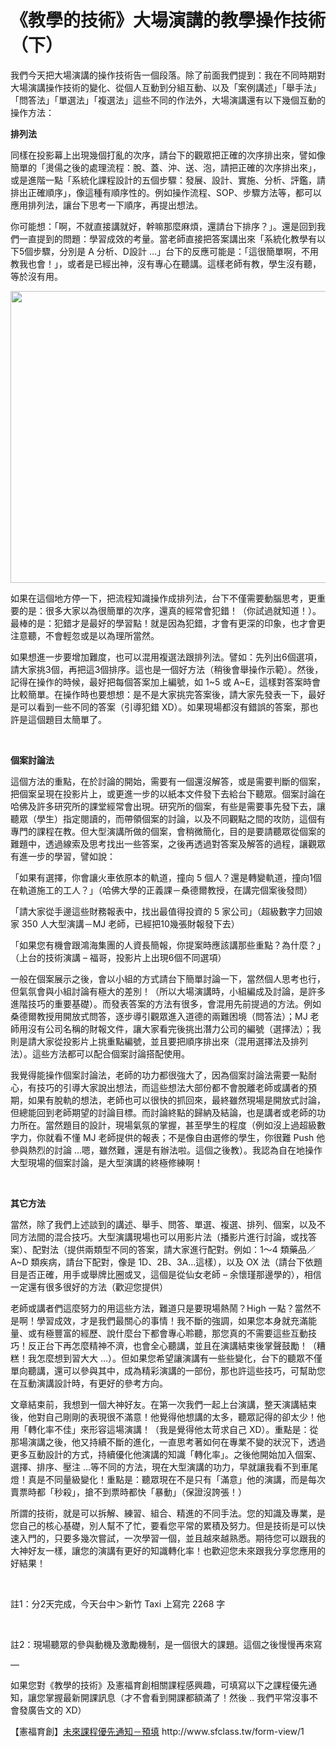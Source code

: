 # 《教學的技術》大場演講的教學操作技術（下） 

<p>我們今天把大場演講的操作技術告一個段落。除了前面我們提到：我在不同時期對大場演講操作技術的變化、從個人互動到分組互動、以及「案例講述」「舉手法」「問答法」「單選法」「複選法」這些不同的作法外，大場演講還有以下幾個互動的操作方法：</p>
<p><strong>排列法</strong></p>
<p>同樣在投影幕上出現幾個打亂的次序，請台下的觀眾把正確的次序排出來，譬如像簡單的「燙偒之後的處理流程：脫、蓋、沖、送、泡，請把正確的次序排出來」，或是進階一點「系統化課程設計的五個步驟：發展、設計、實施、分析、評鑑，請排出正確順序」，像這種有順序性的。例如操作流程、SOP、步驟方法等，都可以應用排列法，讓台下思考一下順序，再提出想法。</p>
<p>你可能想：「啊，不就直接講就好，幹嘛那麼麻煩，還請台下排序？」。還是回到我們一直提到的問題：學習成效的考量。當老師直接把答案講出來「系統化教學有以下5個步驟，分別是 A 分析、D設計 …」台下的反應可能是：「這很簡單啊，不用教我也會！」，或者是已經出神，沒有專心在聽講。這樣老師有教，學生沒有聽，等於沒有用。</p>
<p><img alt="" class="alignnone wp-image-1154" height="467" sizes="(max-width: 700px) 100vw, 700px" src="https://afu.tw/wp-content/uploads/2018/09/IMG_2716-1.jpg" srcset="https://afu.tw/wp-content/uploads/2018/09/IMG_2716-1.jpg 2592w, https://afu.tw/wp-content/uploads/2018/09/IMG_2716-1-300x200.jpg 300w, https://afu.tw/wp-content/uploads/2018/09/IMG_2716-1-768x512.jpg 768w, https://afu.tw/wp-content/uploads/2018/09/IMG_2716-1-1024x683.jpg 1024w, https://afu.tw/wp-content/uploads/2018/09/IMG_2716-1-219x146.jpg 219w, https://afu.tw/wp-content/uploads/2018/09/IMG_2716-1-50x33.jpg 50w, https://afu.tw/wp-content/uploads/2018/09/IMG_2716-1-113x75.jpg 113w" width="700"/></p>
<p>如果在這個地方停一下，把流程知識操作成排列法，台下不僅需要動腦思考，更重要的是：很多大家以為很簡單的次序，還真的經常會犯錯！（你試過就知道！）。最棒的是：犯錯才是最好的學習點！就是因為犯錯，才會有更深的印象，也才會更注意聽，不會輕忽或是以為理所當然。</p>
<p>如果想進一步要增加難度，也可以混用複選法跟排列法。譬如：先列出6個選項，請大家挑3個，再把這3個排序。這也是一個好方法（稍後會舉操作示範）。然後，記得在操作的時候，最好把每個答案加上編號，如 1~5 或 A~E，這樣對答案時會比較簡單。在操作時也要想想：是不是大家挑完答案後，請大家先發表一下，最好是可以看到一些不同的答案（引導犯錯 XD）。如果現場都沒有錯誤的答案，那也許是這個題目太簡單了。</p>
<p> </p>
<p><strong>個案討論法</strong></p>
<p>這個方法的重點，在於討論的開始，需要有一個還沒解答，或是需要判斷的個案，把個案呈現在投影片上，或更進一步的以紙本文件發下去給台下聽眾。個案討論在哈佛及許多研究所的課堂經常會出現。研究所的個案，有些是需要事先發下去，讓聽眾（學生）指定閱讀的，而帶領個案的討論，以及不同觀點之間的攻防，這個有專門的課程在教。但大型演講所做的個案，會稍微簡化，目的是要請聽眾從個案的難題中，透過線索及思考找出一些答案，之後再透過對答案及解答的過程，讓觀眾有進一步的學習，譬如說：</p>
<p>「如果有選擇，你會讓火車依原本的軌道，撞向 5 個人？還是轉變軌道，撞向1個在軌道施工的工人？」（哈佛大學的正義課－桑德爾教授，在講完個案後發問）</p>
<p>「請大家從手邊這些財務報表中，找出最值得投資的 5 家公司」（超級數字力回娘家 350 人大型演講－MJ 老師，已經把10幾張財報發下去）</p>
<p>「如果您有機會跟鴻海集團的人資長簡報，你提案時應該講那些重點？為什麼？」（上台的技術演講 – 福哥，投影片上出現6個不同選項）</p>
<p>一般在個案展示之後，會以小組的方式請台下簡單討論一下，當然個人思考也行，但氣氛會與小組討論有極大的差別！（所以大場演講時，小組編成及討論，是許多進階技巧的重要基礎）。而發表答案的方法有很多，會混用先前提過的方法。例如桑德爾教授用開放式問答，逐步導引觀眾進入道德的兩難困境（問答法）；MJ 老師用沒有公司名稱的財報文件，讓大家看完後挑出潛力公司的編號（選擇法）；我則是請大家從投影片上挑重點編號，並且要把順序排出來（混用選擇法及排列法）。這些方法都可以配合個案討論搭配使用。</p>
<p>我覺得能操作個案討論法，老師的功力都很強大了，因為個案討論法需要一點耐心，有技巧的引導大家說出想法，而這些想法大部份都不會脫離老師或講者的預期，如果有脫軌的想法，老師也可以很快的抓回來，最終雖然現場是開放式討論，但總能回到老師期望的討論目標。而討論終點的歸納及結論，也是講者或老師的功力所在。當然題目的設計，現場氣氛的掌握，甚至學生的程度（例如沒上過超級數字力，你就看不懂 MJ 老師提供的報表；不是像自由選修的學生，你很難 Push 他參與熱烈的討論 …嗯，雖然難，還是有辦法啦。這個之後教）。我認為自在地操作大型現場的個案討論，是大型演講的終極修練啊！</p>
<p> </p>
<p><strong>其它方法</strong></p>
<p>當然，除了我們上述談到的講述、舉手、問答、單選、複選、排列、個案，以及不同方法間的混合技巧。大型演講現場也可以用影片法（播影片進行討論，或找答案）、配對法（提供兩類型不同的答案，請大家進行配對。例如：1～4 類藥品／A~D 類疾病，請台下配對，像是 1D、2B、3A…這樣），以及 OX 法（請台下依題目是否正確，用手或舉牌比圈或叉，這個是從仙女老師 – 余懷瑾那邊學的），相信一定還有很多很好的方法（歡迎您提供）</p>
<p>老師或講者們這麼努力的用這些方法，難道只是要現場熱鬧？High 一點？當然不是啊！學習成效，才是我們最關心的事情！我不斷的強調，如果您本身就充滿能量、或有極豐富的經歷、說什麼台下都會專心聆聽，那您真的不需要這些互動技巧！反正台下再怎麼精神不濟，也會全心聽講，並且在演講結束後掌聲鼓勵！（糟糕！我怎麼想到習大大 …）。但如果您希望讓演講有一些些變化，台下的聽眾不僅單向聽講，還可以參與其中，成為精彩演講的一部份，那也許這些技巧，可幫助您在互動演講設計時，有更好的參考方向。</p>
<p>文章結束前，我想到一個大神好友。在第一次我們一起上台演講，整天演講結束後，他對自己剛剛的表現很不滿意！他覺得他想講的太多，聽眾記得的卻太少！他用「轉化率不佳」來形容這場演講！（我是覺得他太苛求自己 XD）。重點是：從那場演講之後，他又持續不斷的進化，一直思考著如何在專業不變的狀況下，透過更多互動設計的方式，持續優化他演講的知識「轉化率」。之後他開始加入個案、選擇、排序、壓注 …等不同的方法，現在大型演講的功力，早就讓我看不到車尾燈！真是不同量級變化！重點是：聽眾現在不是只有「滿意」他的演講，而是每次賣票時都「秒殺」，搶不到票時都快「暴動」（保證沒誇張！）</p>
<p>所謂的技術，就是可以拆解、練習、組合、精進的不同手法。您的知識及專業，是您自己的核心基礎，別人幫不了忙，要看您平常的累積及努力。但是技術是可以快速入門的，只要多幾次嘗試，一次學習一個，並且越來越熟悉。期待您可以跟我的大神好友一樣，讓您的演講有更好的知識轉化率！也歡迎您未來跟我分享您應用的好結果！</p>
<p> </p>
<p>註1：分2天完成，今天台中＞新竹 Taxi 上寫完 2268 字</p>
<p> </p>
<p>註2：現場聽眾的參與動機及激勵機制，是一個很大的課題。這個之後慢慢再來寫</p>
<p>—</p>
<p>如果您對《教學的技術》及憲福育創相關課程感興趣，可填寫以下之課程優先通知，讓您掌握最新開課訊息（才不會看到開課都額滿了！然後 .. 我們平常沒事不會發廣告文的 XD）</p>
<p>【憲福育創】<a href="http://www.sfclass.tw/form-view/1">未來課程優先通知－預填</a> http://www.sfclass.tw/form-view/1</p>
